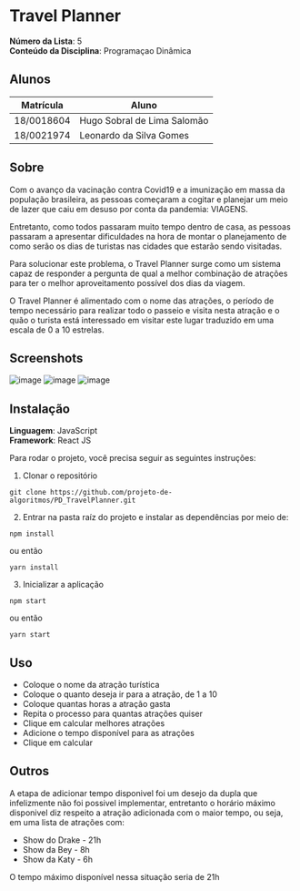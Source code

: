 # Travel Planner

**Número da Lista**: 5<br>
**Conteúdo da Disciplina**: Programaçao Dinâmica<br>

## Alunos
|Matrícula | Aluno |
| -- | -- |
| 18/0018604  |  Hugo Sobral de Lima Salomão |
| 18/0021974  |  Leonardo da Silva Gomes |

## Sobre 
Com o avanço da vacinação contra Covid19 e a imunização em massa da população brasileira, as pessoas começaram a cogitar e planejar um meio de lazer que caiu em desuso por conta da pandemia: VIAGENS.

Entretanto, como todos passaram muito tempo dentro de casa, as pessoas passaram a apresentar dificuldades na hora de montar o planejamento de como serão os dias de turistas nas cidades que estarão sendo visitadas.

Para solucionar este problema, o Travel Planner surge como um sistema capaz de responder a pergunta de qual a melhor combinação de atrações para ter o melhor aproveitamento possível dos dias da viagem.

O Travel Planner é alimentado com o nome das atrações, o período de tempo necessário para realizar todo o passeio e visita nesta atração e o quão o turista está interessado em visitar este lugar traduzido em uma escala de 0 a 10 estrelas.

## Screenshots
![image](https://user-images.githubusercontent.com/61520601/137831529-ebdc53f2-2a25-41fc-8e57-402beb76b20f.png)
![image](https://user-images.githubusercontent.com/61520601/137831657-1900312b-facc-48a2-925a-01d1f3cc42d4.png)
![image](https://user-images.githubusercontent.com/61520601/137831645-2862c3f9-08af-448d-97ff-3adccff857e7.png)


## Instalação 
**Linguagem**: JavaScript<br>
**Framework**: React JS<br>

Para rodar o projeto, você precisa seguir as seguintes instruções:

1. Clonar o repositório
```
git clone https://github.com/projeto-de-algoritmos/PD_TravelPlanner.git
```

2. Entrar na pasta raíz do projeto e instalar as dependências por meio de:
```
npm install
```
ou então
```
yarn install
```

3. Inicializar a aplicação
```
npm start
```
ou então
```
yarn start
```

## Uso

- Coloque o nome da atração turística
- Coloque o quanto deseja ir para a atração, de 1 a 10
- Coloque quantas horas a atração gasta
 - Repita o processo para quantas atrações quiser
- Clique em calcular melhores atrações
- Adicione o tempo disponível para as atrações
- Clique em calcular

## Outros

A etapa de adicionar tempo disponivel foi um desejo da dupla que infelizmente não foi possivel implementar, entretanto o horário máximo disponivel diz respeito a atração adicionada com o maior tempo, ou seja, em uma lista de atrações com:

- Show do Drake - 21h
- Show da Bey - 8h
- Show da Katy - 6h

O tempo máximo disponível nessa situação seria de 21h
